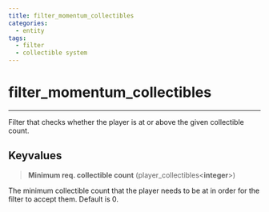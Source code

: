 ```yaml
---
title: filter_momentum_collectibles
categories:
  - entity
tags:
  - filter
  - collectible system
---
```


# filter_momentum_collectibles

---

Filter that checks whether the player is at or above the given collectible count.

## Keyvalues

> **Minimum req. collectible count** (player_collectibles&lt;**integer**&gt;)

The minimum collectible count that the player needs to be at in order for the filter to accept them.
Default is 0.
